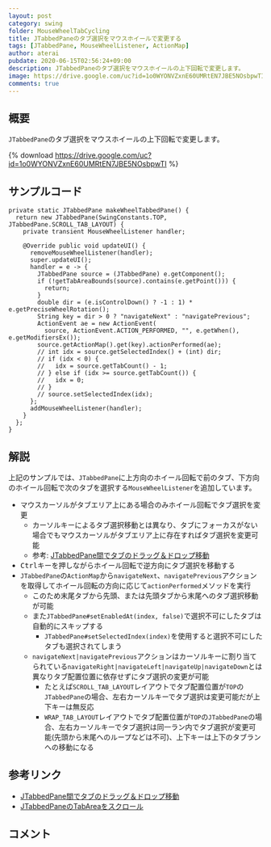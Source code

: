 ```yaml
---
layout: post
category: swing
folder: MouseWheelTabCycling
title: JTabbedPaneのタブ選択をマウスホイールで変更する
tags: [JTabbedPane, MouseWheelListener, ActionMap]
author: aterai
pubdate: 2020-06-15T02:56:24+09:00
description: JTabbedPaneのタブ選択をマウスホイールの上下回転で変更します。
image: https://drive.google.com/uc?id=1o0WYONVZxnE60UMRtEN7JBE5NOsbpwTI
comments: true
---
```

## 概要
`JTabbedPane`のタブ選択をマウスホイールの上下回転で変更します。

{% download https://drive.google.com/uc?id=1o0WYONVZxnE60UMRtEN7JBE5NOsbpwTI %}

## サンプルコード
<pre class="prettyprint"><code>private static JTabbedPane makeWheelTabbedPane() {
  return new JTabbedPane(SwingConstants.TOP, JTabbedPane.SCROLL_TAB_LAYOUT) {
    private transient MouseWheelListener handler;

    @Override public void updateUI() {
      removeMouseWheelListener(handler);
      super.updateUI();
      handler = e -&gt; {
        JTabbedPane source = (JTabbedPane) e.getComponent();
        if (!getTabAreaBounds(source).contains(e.getPoint())) {
          return;
        }
        double dir = (e.isControlDown() ? -1 : 1) * e.getPreciseWheelRotation();
        String key = dir &gt; 0 ? "navigateNext" : "navigatePrevious";
        ActionEvent ae = new ActionEvent(
          source, ActionEvent.ACTION_PERFORMED, "", e.getWhen(), e.getModifiersEx());
        source.getActionMap().get(key).actionPerformed(ae);
        // int idx = source.getSelectedIndex() + (int) dir;
        // if (idx &lt; 0) {
        //   idx = source.getTabCount() - 1;
        // } else if (idx &gt;= source.getTabCount()) {
        //   idx = 0;
        // }
        // source.setSelectedIndex(idx);
      };
      addMouseWheelListener(handler);
    }
  };
}
</code></pre>

## 解説
上記のサンプルでは、`JTabbedPane`に上方向のホイール回転で前のタブ、下方向のホイール回転で次のタブを選択する`MouseWheelListener`を追加しています。

- マウスカーソルがタブエリア上にある場合のみホイール回転でタブ選択を変更
    - カーソルキーによるタブ選択移動とは異なり、タブにフォーカスがない場合でもマウスカーソルがタブエリア上に存在すればタブ選択を変更可能
    - 参考: [JTabbedPane間でタブのドラッグ＆ドロップ移動](https://ateraimemo.com/Swing/DnDExportTabbedPane.html)
- <kbd>Ctrl</kbd>キーを押しながらホイール回転で逆方向にタブ選択を移動する
- `JTabbedPane`の`ActionMap`から`navigateNext`、`navigatePrevious`アクションを取得してホイール回転の方向に応じて`actionPerformed`メソッドを実行
    - このため末尾タブから先頭、または先頭タブから末尾へのタブ選択移動が可能
    - また`JTabbedPane#setEnabledAt(index, false)`で選択不可にしたタブは自動的にスキップする
        - `JTabbedPane#setSelectedIndex(index)`を使用すると選択不可にしたタブも選択されてしまう
    - `navigateNext|navigatePrevious`アクションはカーソルキーに割り当てられている`navigateRight|navigateLeft|navigateUp|navigateDown`とは異なりタブ配置位置に依存せずにタブ選択の変更が可能
        - たとえば`SCROLL_TAB_LAYOUT`レイアウトでタブ配置位置が`TOP`の`JTabbedPane`の場合、左右カーソルキーでタブ選択は変更可能だが上下キーは無反応
        - `WRAP_TAB_LAYOUT`レイアウトでタブ配置位置が`TOP`の`JTabbedPane`の場合、左右カーソルキーでタブ選択は同一ラン内でタブ選択が変更可能(先頭から末尾へのループなどは不可)、上下キーは上下のタブランへの移動になる

<!-- dummy comment line for breaking list -->

## 参考リンク
- [JTabbedPane間でタブのドラッグ＆ドロップ移動](https://ateraimemo.com/Swing/DnDExportTabbedPane.html)
- [JTabbedPaneのTabAreaをスクロール](https://ateraimemo.com/Swing/ScrollTabToVisible.html)

<!-- dummy comment line for breaking list -->

## コメント
